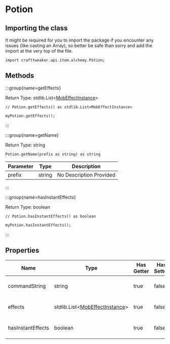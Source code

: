 # Potion

## Importing the class

It might be required for you to import the package if you encounter any issues (like casting an Array), so better be safe than sorry and add the import at the very top of the file.
```zenscript
import crafttweaker.api.item.alchemy.Potion;
```


## Methods

:::group{name=getEffects}

Return Type: stdlib.List&lt;[MobEffectInstance](/vanilla/api/entity/effect/MobEffectInstance)&gt;

```zenscript
// Potion.getEffects() as stdlib.List<MobEffectInstance>

myPotion.getEffects();
```

:::

:::group{name=getName}

Return Type: string

```zenscript
Potion.getName(prefix as string) as string
```

| Parameter | Type | Description |
|-----------|------|-------------|
| prefix | string | No Description Provided |


:::

:::group{name=hasInstantEffects}

Return Type: boolean

```zenscript
// Potion.hasInstantEffects() as boolean

myPotion.hasInstantEffects();
```

:::


## Properties

| Name | Type | Has Getter | Has Setter | Description |
|------|------|------------|------------|-------------|
| commandString | string | true | false | No Description Provided |
| effects | stdlib.List&lt;[MobEffectInstance](/vanilla/api/entity/effect/MobEffectInstance)&gt; | true | false | No Description Provided |
| hasInstantEffects | boolean | true | false | No Description Provided |

